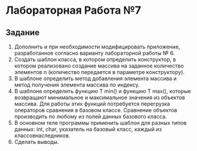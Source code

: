 # Лабораторная Работа №7
## Задание
1. Дополнить и при необходимости модифицировать приложение,
разработанное согласно варианту лабораторной работы № 6.
2. Создать шаблон класса, в котором определить конструктор, в котором реализовано создание массива на заданное количество элементов n
(количество передается в параметре конструктору).
3. В шаблоне определить метод добавления элемента массива и метод получения элемента массива по индексу.
4. В шаблоне определить функцию T min() и функцию T max(), которые возвращают минимальное и максимальное значения из объектов массива. Для работы этих функций потребуется перегрузка операторов сравнения
в базовом классе. Сравнение объектов производить по любому из полей данных базового класса.
5. В основном теле программы применить шаблон для разных типов данных: int, char, указатель на базовый класс, каждый из классовнаследников.
6. Сделать выводы.
